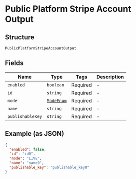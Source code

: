 
# Public Platform Stripe Account Output

## Structure

`PublicPlatformStripeAccountOutput`

## Fields

| Name | Type | Tags | Description |
|  --- | --- | --- | --- |
| `enabled` | `boolean` | Required | - |
| `id` | `string` | Required | - |
| `mode` | [`ModeEnum`](../../doc/models/mode-enum.md) | Required | - |
| `name` | `string` | Required | - |
| `publishableKey` | `string` | Required | - |

## Example (as JSON)

```json
{
  "enabled": false,
  "id": "id0",
  "mode": "LIVE",
  "name": "name0",
  "publishable_key": "publishable_key8"
}
```

